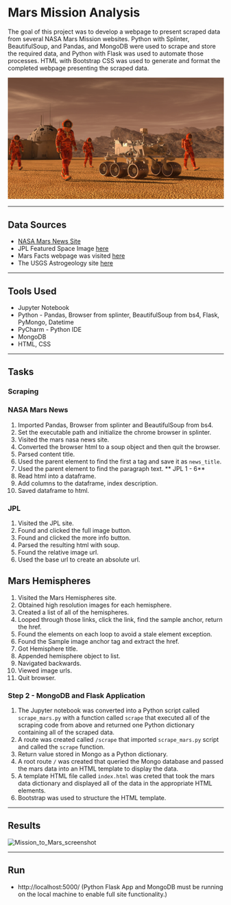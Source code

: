 # Mars Mission Analysis
The goal of this project was to develop a webpage to present scraped data from several NASA Mars Mission websites. Python with Splinter, BeautifulSoup, and Pandas, and MongoDB were used to scrape and store the required data, and Python with Flask was used to automate those processes. HTML with Bootstrap CSS was used to generate and format the completed webpage presenting the scraped data.

![mission_to_mars](Images/mission_to_mars.png)

---
## Data Sources
* [NASA Mars News Site](https://mars.nasa.gov/news/) 
* JPL Featured Space Image [here](https://www.jpl.nasa.gov/spaceimages/?search=&category=Mars)
* Mars Facts webpage was visited [here](https://space-facts.com/mars/)
* The USGS Astrogeology site [here](https://astrogeology.usgs.gov/search/results?q=hemisphere+enhanced&k1=target&v1=Mars) 

---
## Tools Used
* Jupyter Notebook
* Python - Pandas, Browser from splinter, BeautifulSoup from bs4, Flask, PyMongo, Datetime
* PyCharm - Python IDE
* MongoDB
* HTML, CSS

---
## Tasks
### Scraping
### NASA Mars News
1.  Imported Pandas, Browser from splinter and BeautifulSoup from bs4.
2.  Set the executable path and initialize the chrome browser in splinter.
3.  Visited the mars nasa news site.
4.  Converted the browser html to a soup object and then quit the browser.
5.  Parsed content title.
6.  Used the parent element to find the first a tag and save it as `news_title`.
7.  Used the parent element to find the paragraph text.
** JPL 1 - 6**
8.  Read html into a dataframe.
9.  Add columns to the dataframe, index description.
10. Saved dataframe to html.
### JPL
1.  Visited the JPL site.
2.  Found and clicked the full image button.
3.  Found and clicked the more info button.
4.  Parsed the resulting html with soup.
5.  Found the relative image url.
6.  Used the base url to create an absolute url.

## Mars Hemispheres
1.  Visited the Mars Hemispheres site.
2.  Obtained high resolution images for each hemisphere.
3.  Created a list of all of the hemispheres.
4.  Looped through those links, click the link, find the sample anchor, return the href.
5.  Found the elements on each loop to avoid a stale element exception.
6.  Found the Sample image anchor tag and extract the href.
7.  Got Hemisphere title.
8.  Appended hemisphere object to list.
9.  Navigated backwards.
10. Viewed image urls.
11.  Quit browser.




### Step 2 - MongoDB and Flask Application
1.  The Jupyter notebook was converted into a Python script called `scrape_mars.py` with a function called `scrape` that executed all of the scraping code from above and returned one Python dictionary containing all of the scraped data.
2. A route was created called `/scrape` that imported `scrape_mars.py` script and called the `scrape` function.
3. Return value stored in Mongo as a Python dictionary.
4. A root route `/` was created that queried the Mongo database and passed the mars data into an HTML template to display the data.
5. A template HTML file called `index.html` was creted that took the mars data dictionary and displayed all of the data in the appropriate HTML elements. 
6. Bootstrap was used to structure the HTML template.

---
## Results
 ![Mission_to_Mars_screenshot](https://user-images.githubusercontent.com/64673015/103445542-34599680-4c3b-11eb-9038-2f4680dc2e4e.PNG)
 
 ---
 ## Run
 * http://localhost:5000/ (Python Flask App and MongoDB must be running on the local machine to enable full site functionality.)






